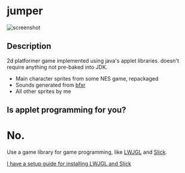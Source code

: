 # jumper

![screenshot](http://i.imgur.com/C3VaGXV.png)

## Description

2d platformer game implemented using java's applet libraries. doesn't require anything not pre-baked into JDK.

* Main character sprites from some NES game, repackaged
* Sounds generated from [bfxr](http://www.bfxr.net/)
* All other sprites by me

## Is applet programming for you?

# No.

Use a game library for game programming, like [LWJGL](http://lwjgl.org/) and [Slick](http://slick.cokeandcode.com/).

[I have a setup guide for installing LWJGL and Slick](https://github.com/tangmi/environment-setup)